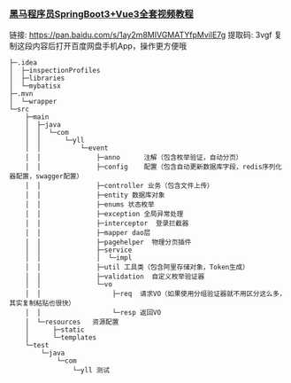 ### [黑马程序员SpringBoot3+Vue3全套视频教程](https://www.bilibili.com/video/BV14z4y1N7pg?p=1&vd_source=802404da1f5f22e5ad8a9cbc49209d6c)
链接: https://pan.baidu.com/s/1ay2m8MIVGMATYfpMvilE7g 提取码: 3vgf 复制这段内容后打开百度网盘手机App，操作更方便哦
~~~~
├─.idea
│  ├─inspectionProfiles
│  ├─libraries
│  └─mybatisx
├─.mvn
│  └─wrapper
└─src
    ├─main
    │  ├─java
    │  │  └─com
    │  │      └─yll
    │  │          └─event
    │  │              ├─anno      注解（包含枚举验证，自动分页）
    │  │              ├─config    配置（包含自动更新数据库字段，redis序列化器配置，swagger配置）
    │  │              ├─controller 业务（包含文件上传）
    │  │              ├─entity 数据库对象
    │  │              ├─enums 状态枚举
    │  │              ├─exception 全局异常处理
    │  │              ├─interceptor  登录拦截器
    │  │              ├─mapper dao层
    │  │              ├─pagehelper  物理分页插件
    │  │              ├─service
    │  │              │  └─impl
    │  │              ├─util 工具类（包含阿里存储对象，Token生成）
    │  │              ├─validation  自定义枚举验证器
    │  │              └─vo
    │  │                  ├─req  请求VO（如果使用分组验证器就不用区分这么多，其实复制粘贴也很快）
    │  │                  └─resp 返回VO
    │  └─resources   资源配置
    │      ├─static
    │      └─templates
    └─test
        └─java
            └─com
                └─yll 测试
